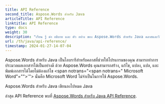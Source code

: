 ```yaml
---
title: API Reference
second_title: Aspose.Words สําหรับ Java
articleTitle: API Reference
linktitle: API Reference
type: docs
weight: 30
description: "เรียน รู้ คํา อธิบาย และ ตัว อย่าง ของ Aspose.Words สําหรับ Java คลาสและวิธีการในการสร้าง, แปลง, แก้ไข, แปล, และพิมพ์เอกสารโดยไม่ต้องใช้ Microsoft Word."
url: /th/java/api-reference/
timestamp: 2024-01-27-14-07-04
---
```


Aspose.Words สําหรับ Java เป็นไลบรารีสําหรับคลาสที่ช่วยให้โปรแกรมของคุณ สามารถทําการประมวลผลเอกสารได้เป็นอย่างดี ด้วย Aspose.Words คุณสามารถสร้าง, แก้ไข, แปลง, แปล, และพิมพ์เอกสารได้โดยไม่ต้องแก้ไข <span notrans="<span notrans=" Microsoft Word"=""></span>'"> นั่นคือ Microsoft Word ไม่จําเป็นในการใช้ Aspose.Words.

Aspose.Words สําหรับ Java เขียนลงไปหมด Java

ล่าสุด API Reference พบที่ [Aspose.Words สําหรับ Java API Reference](https://reference.aspose.com/words/java/).
